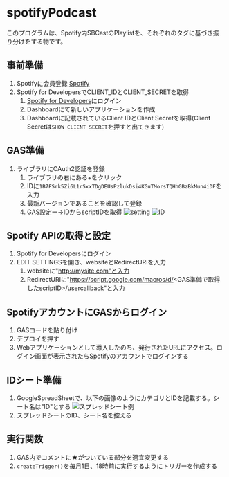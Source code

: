 # spotifyPodcast
このプログラムは、Spotify内SBCastのPlaylistを、それぞれのタグに基づき振り分けをする物です。

## 事前準備
1. Spotifyに会員登録
[Spotify](https://open.spotify.com/)
1. Spotify for DevelopersでCLIENT_IDとCLIENT_SECRETを取得
    1. [Spotify for Developers](https://developer.spotify.com/)にログイン
    1. Dashboardにて新しいアプリケーションを作成
    1. Dashboardに記載されているClient IDとClient Secretを取得(Client Secretは`SHOW CLIENT SECRET`を押すと出てきます)

## GAS準備
1. ライブラリにOAuth2認証を登録
    1. ライブラリの右にある+をクリック
    1. IDに`1B7FSrk5Zi6L1rSxxTDgDEUsPzlukDsi4KGuTMorsTQHhGBzBkMun4iDF`を入力
    1. 最新バージョンであることを確認して登録
    1. GAS設定ー→IDからscriptIDを取得
    ![setting](https://user-images.githubusercontent.com/58931194/155928531-364fcd5d-04e5-457b-8c4f-d43220803ed1.png)
    ![ID](https://user-images.githubusercontent.com/58931194/155928594-58c716e1-6b58-4192-a231-e7b8e1b6b3ad.png)

## Spotify APIの取得と設定
1. Spotify for Developersにログイン
1. EDIT SETTINGSを開き、websiteとRedirectURIを入力
    1. websiteに"http://mysite.com"と入力
    1. RedirectURIに"https://script.google.com/macros/d/<GAS準備で取得したscriptID>/usercallback"と入力

## SpotifyアカウントにGASからログイン
1. GASコードを貼り付け
1. デプロイを押す
1. Webアプリケーションとして導入したのち、発行されたURLにアクセス。ログイン画面が表示されたらSpotifyのアカウントでログインする

## IDシート準備
1. GoogleSpreadSheetで、以下の画像のようにカテゴリとIDを記載する。シート名は"ID"とする
![スプレッドシート例](https://user-images.githubusercontent.com/58931194/155583731-7e065208-3c47-4992-b2d1-40314b63c9c4.png)
1. スプレッドシートのID、シート名を控える

## 実行関数
1. GAS内でコメントに★がついている部分を適宜変更する
1. `createTrigger()`を毎月1日、18時前に実行するようにトリガーを作成する
